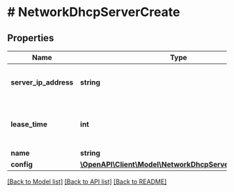 # # NetworkDhcpServerCreate

## Properties

Name | Type | Description | Notes
------------ | ------------- | ------------- | -------------
**server_ip_address** | **string** | Server Address for the DHCP Server |
**lease_time** | **int** | Optional lease time for the DHCP Server | [default to 86400]
**name** | **string** | Name |
**config** | [**\OpenAPI\Client\Model\NetworkDhcpServerCreateConfig**](NetworkDhcpServerCreateConfig.md) |  |

[[Back to Model list]](../../README.md#models) [[Back to API list]](../../README.md#endpoints) [[Back to README]](../../README.md)
